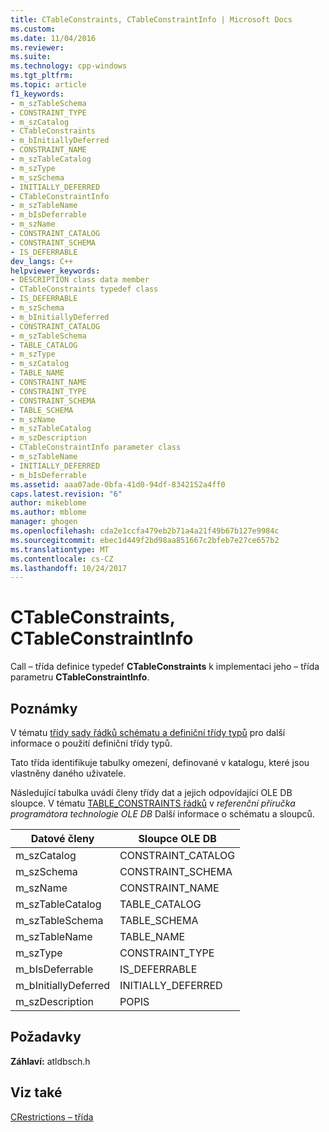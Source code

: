 ```yaml
---
title: CTableConstraints, CTableConstraintInfo | Microsoft Docs
ms.custom: 
ms.date: 11/04/2016
ms.reviewer: 
ms.suite: 
ms.technology: cpp-windows
ms.tgt_pltfrm: 
ms.topic: article
f1_keywords:
- m_szTableSchema
- CONSTRAINT_TYPE
- m_szCatalog
- CTableConstraints
- m_bInitiallyDeferred
- CONSTRAINT_NAME
- m_szTableCatalog
- m_szType
- m_szSchema
- INITIALLY_DEFERRED
- CTableConstraintInfo
- m_szTableName
- m_bIsDeferrable
- m_szName
- CONSTRAINT_CATALOG
- CONSTRAINT_SCHEMA
- IS_DEFERRABLE
dev_langs: C++
helpviewer_keywords:
- DESCRIPTION class data member
- CTableConstraints typedef class
- IS_DEFERRABLE
- m_szSchema
- m_bInitiallyDeferred
- CONSTRAINT_CATALOG
- m_szTableSchema
- TABLE_CATALOG
- m_szType
- m_szCatalog
- TABLE_NAME
- CONSTRAINT_NAME
- CONSTRAINT_TYPE
- CONSTRAINT_SCHEMA
- TABLE_SCHEMA
- m_szName
- m_szTableCatalog
- m_szDescription
- CTableConstraintInfo parameter class
- m_szTableName
- INITIALLY_DEFERRED
- m_bIsDeferrable
ms.assetid: aaa07ade-0bfa-41d0-94df-8342152a4ff0
caps.latest.revision: "6"
author: mikeblome
ms.author: mblome
manager: ghogen
ms.openlocfilehash: cda2e1ccfa479eb2b71a4a21f49b67b127e9984c
ms.sourcegitcommit: ebec1d449f2bd98aa851667c2bfeb7e27ce657b2
ms.translationtype: MT
ms.contentlocale: cs-CZ
ms.lasthandoff: 10/24/2017
---
```

# <a name="ctableconstraints-ctableconstraintinfo"></a>CTableConstraints, CTableConstraintInfo
Call – třída definice typedef **CTableConstraints** k implementaci jeho – třída parametru **CTableConstraintInfo**.  
  
## <a name="remarks"></a>Poznámky  
 V tématu [třídy sady řádků schématu a definiční třídy typů](../../data/oledb/schema-rowset-classes-and-typedef-classes.md) pro další informace o použití definiční třídy typů.  
  
 Tato třída identifikuje tabulky omezení, definované v katalogu, které jsou vlastněny daného uživatele.  
  
 Následující tabulka uvádí členy třídy dat a jejich odpovídající OLE DB sloupce. V tématu [TABLE_CONSTRAINTS řádků](https://msdn.microsoft.com/en-us/library/ms715921.aspx) v *referenční příručka programátora technologie OLE DB* Další informace o schématu a sloupců.  
  
|Datové členy|Sloupce OLE DB|  
|------------------|--------------------|  
|m_szCatalog|CONSTRAINT_CATALOG|  
|m_szSchema|CONSTRAINT_SCHEMA|  
|m_szName|CONSTRAINT_NAME|  
|m_szTableCatalog|TABLE_CATALOG|  
|m_szTableSchema|TABLE_SCHEMA|  
|m_szTableName|TABLE_NAME|  
|m_szType|CONSTRAINT_TYPE|  
|m_bIsDeferrable|IS_DEFERRABLE|  
|m_bInitiallyDeferred|INITIALLY_DEFERRED|  
|m_szDescription|POPIS|  
  
## <a name="requirements"></a>Požadavky  
 **Záhlaví:** atldbsch.h  
  
## <a name="see-also"></a>Viz také  
 [CRestrictions – třída](../../data/oledb/crestrictions-class.md)